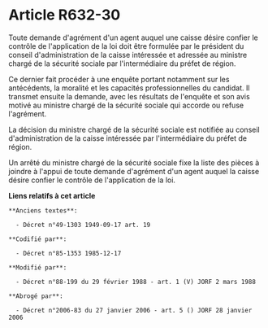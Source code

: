 # Article R632-30

Toute demande d'agrément d'un agent auquel une caisse désire confier le contrôle de l'application de la loi doit être
formulée par le président du conseil d'administration de la caisse intéressée et adressée au ministre chargé de la sécurité
sociale par l'intermédiaire du préfet de région.

Ce dernier fait procéder à une enquête portant notamment sur les antécédents, la moralité et les capacités professionnelles
du candidat. Il transmet ensuite la demande, avec les résultats de l'enquête et son avis motivé au ministre chargé de la
sécurité sociale qui accorde ou refuse l'agrément.

La décision du ministre chargé de la sécurité sociale est notifiée au conseil d'administration de la caisse intéressée par
l'intermédiaire du préfet de région.

Un arrêté du ministre chargé de la sécurité sociale fixe la liste des pièces à joindre à l'appui de toute demande d'agrément
d'un agent auquel la caisse désire confier le contrôle de l'application de la loi.

**Liens relatifs à cet article**

	**Anciens textes**:

	  - Décret n°49-1303 1949-09-17 art. 19

	**Codifié par**:

	  - Décret n°85-1353 1985-12-17

	**Modifié par**:

	  - Décret n°88-199 du 29 février 1988 - art. 1 (V) JORF 2 mars 1988

	**Abrogé par**:

	  - Décret n°2006-83 du 27 janvier 2006 - art. 5 () JORF 28 janvier 2006
